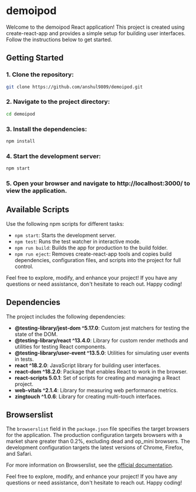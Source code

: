 # demoipod

Welcome to the demoipod React application! This project is created using create-react-app and provides a simple setup for building user interfaces. Follow the instructions below to get started.

## Getting Started

### 1. Clone the repository:

```bash
git clone https://github.com/anshul9809/demoipod.git
```


### 2. Navigate to the project directory:

```bash
cd demoipod
```

### 3. Install the dependencies:

```bash
npm install
```

### 4. Start the development server:

```bash
npm start
```

### 5. Open your browser and navigate to http://localhost:3000/ to view the application.

## Available Scripts

Use the following npm scripts for different tasks:

- `npm start`: Starts the development server.
- `npm test`: Runs the test watcher in interactive mode.
- `npm run build`: Builds the app for production to the build folder.
- `npm run eject`: Removes create-react-app tools and copies build dependencies, configuration files, and scripts into the project for full control.

Feel free to explore, modify, and enhance your project! If you have any questions or need assistance, don't hesitate to reach out. Happy coding!


## Dependencies

The project includes the following dependencies:

- **@testing-library/jest-dom ^5.17.0**: Custom jest matchers for testing the state of the DOM.
- **@testing-library/react ^13.4.0**: Library for custom render methods and utilities for testing React components.
- **@testing-library/user-event ^13.5.0**: Utilities for simulating user events in tests.
- **react ^18.2.0**: JavaScript library for building user interfaces.
- **react-dom ^18.2.0**: Package that enables React to work in the browser.
- **react-scripts 5.0.1**: Set of scripts for creating and managing a React project.
- **web-vitals ^2.1.4**: Library for measuring web performance metrics.
- **zingtouch ^1.0.6**: Library for creating multi-touch interfaces.

## Browserslist

The `browserslist` field in the `package.json` file specifies the target browsers for the application. The production configuration targets browsers with a market share greater than 0.2%, excluding dead and op_mini browsers. The development configuration targets the latest versions of Chrome, Firefox, and Safari.

For more information on Browserslist, see the [official documentation](https://github.com/browserslist/browserslist).

Feel free to explore, modify, and enhance your project! If you have any questions or need assistance, don't hesitate to reach out. Happy coding!
